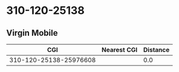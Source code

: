 # 310-120-25138
## Virgin Mobile


| CGI | Nearest CGI | Distance |
|-----|-------------|----------|
| 310-120-25138-25976608 |  | 0.0 |
